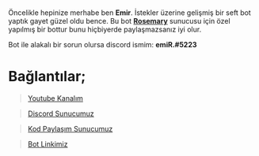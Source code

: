 #

Öncelikle hepinize merhabe ben **Emir**. İstekler üzerine gelişmiş bir seft bot yaptık gayet güzel oldu bence. Bu bot **[Rosemary](https://discord.gg/dMe9jC)** sunucusu için özel yapılmış bir bottur bunu hiçbiyerde paylaşmazsanız iyi olur.

Bot ile alakalı bir sorun olursa discord ismim: **emiR.#5223**

# Bağlantılar;
> [Youtube Kanalım](https://www.youtube.com/channel/UC6i2SSJGUunic58sK0q26dQ)

> [Discord Sunucumuz](https://discord.gg/S5sDh4K)

> [Kod Paylaşım Sunucumuz](https://discord.gg/GsSc7Ne)

> [Bot Linkimiz](http://bit.ly/siderdavet)